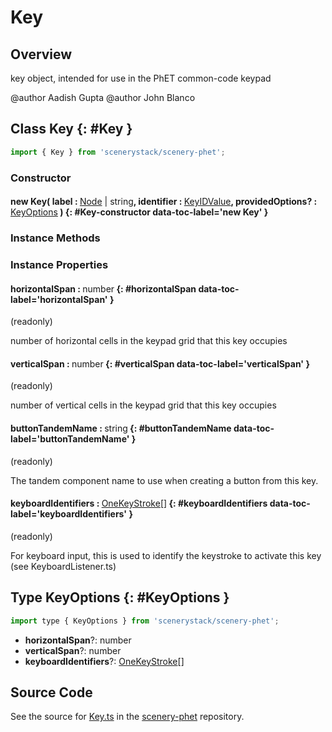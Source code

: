 # Key

## Overview

key object, intended for use in the PhET common-code keypad

@author Aadish Gupta
@author John Blanco

## Class Key {: #Key }


```js
import { Key } from 'scenerystack/scenery-phet';
```
### Constructor

#### new Key( label : <span style="font-weight: 400;">[Node](../scenery/Node.md) | <span style="color: hsla(calc(var(--md-hue) + 180deg),80%,40%,1);">string</span></span>, identifier : <span style="font-weight: 400;">[KeyIDValue](../scenery-phet/KeyID.md#KeyIDValue)</span>, providedOptions? : <span style="font-weight: 400;">[KeyOptions](../scenery-phet/Key.md#KeyOptions)</span> ) {: #Key-constructor data-toc-label='new Key' }

### Instance Methods



### Instance Properties

#### horizontalSpan : <span style="font-weight: 400;"><span style="color: hsla(calc(var(--md-hue) + 180deg),80%,40%,1);">number</span></span> {: #horizontalSpan data-toc-label='horizontalSpan' }

(readonly)

number of horizontal cells in the keypad grid that this key occupies

#### verticalSpan : <span style="font-weight: 400;"><span style="color: hsla(calc(var(--md-hue) + 180deg),80%,40%,1);">number</span></span> {: #verticalSpan data-toc-label='verticalSpan' }

(readonly)

number of vertical cells in the keypad grid that this key occupies

#### buttonTandemName : <span style="font-weight: 400;"><span style="color: hsla(calc(var(--md-hue) + 180deg),80%,40%,1);">string</span></span> {: #buttonTandemName data-toc-label='buttonTandemName' }

(readonly)

The tandem component name to use when creating a button from this key.

#### keyboardIdentifiers : <span style="font-weight: 400;">[OneKeyStroke](../scenery/KeyDescriptor.md#OneKeyStroke)[]</span> {: #keyboardIdentifiers data-toc-label='keyboardIdentifiers' }

(readonly)

For keyboard input, this is used to identify the keystroke to activate this key (see KeyboardListener.ts)



## Type KeyOptions {: #KeyOptions }


```js
import type { KeyOptions } from 'scenerystack/scenery-phet';
```


- **horizontalSpan**?: <span style="color: hsla(calc(var(--md-hue) + 180deg),80%,40%,1);">number</span>
- **verticalSpan**?: <span style="color: hsla(calc(var(--md-hue) + 180deg),80%,40%,1);">number</span>
- **keyboardIdentifiers**?: [OneKeyStroke](../scenery/KeyDescriptor.md#OneKeyStroke)[]




## Source Code

See the source for [Key.ts](https://github.com/phetsims/scenery-phet/blob/main/js/keypad/Key.ts) in the [scenery-phet](https://github.com/phetsims/scenery-phet) repository.
